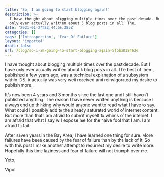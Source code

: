 ```yaml
---
title: 'So, I am going to start blogging again!'
description: >-
  I have thought about blogging multiple times over the past decade. But I have
  only ever actually written about 5 blog posts in all. The…
date: '2021-01-27T22:44:56.385Z'
categories: []
tags: ['Introspection', 'Fear Of Failure']
layout: 'imported'
draft: false
url: /blog/so-i-am-going-to-start-blogging-again-5fbba818462e
---
```


I have thought about blogging multiple times over the past decade. But I have only ever actually written about 5 blog posts in all. The best of them, published a few years ago, was a technical explanation of a subsystem within iOS. It actually was very well received and reinvigorated my desire to publish more.

It’s now been 4 years and 3 months since the last one and I still haven’t published anything. The reason I have never written anything is because I always end up thinking why would anyone want to read what I have to say. What could I possibly add to the already saturated world of internet content. But more than that I am afraid to submit myself to whims of the internet. I am afraid that what I say will expose me for the naive fool that I am. I am afraid to fail.

After seven years in the Bay Area, I have learned one thing for sure. More failures have been caused by the fear of failure than by the lack of it. So with this post I make another attempt to resurrect my desire to write more. Hopefully this time laziness and fear of failure will not triumph over me.

Yeto,

Vipul
